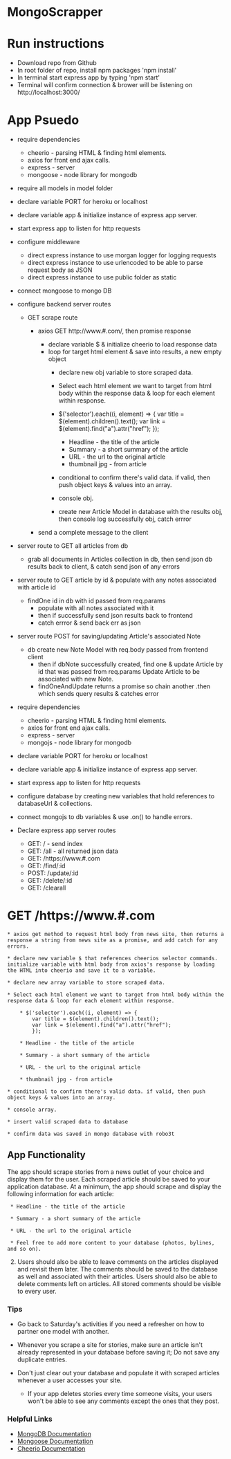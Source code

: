 # MongoScrapper

# Run instructions
* Download repo from Github
* In root folder of repo, install npm packages 'npm install'
* In terminal start express app by typing 'npm start'
* Terminal will confirm connection & brower will be listening on http://localhost:3000/

# App Psuedo
* require dependencies
    * cheerio - parsing HTML & finding html elements.
    * axios for front end ajax calls.
    * express - server
    * mongoose - node library for mongodb

* require all models in model folder

* declare variable PORT for heroku or localhost 

* declare variable app & initialize instance of express app server.

* start express app to listen for http requests

* configure middleware
    * direct express instance to use morgan logger for logging requests
    * direct express instance to use urlencoded to be able to parse request body as JSON
    * direct express instance to use public folder as static

* connect mongoose to mongo DB

* configure backend server routes
    * GET scrape route
        * axios GET http://www.#.com/, then promise response
            * declare variable $ & initialize cheerio to load response data
            * loop for target html element & save into results, a new empty object
                * declare new obj variable to store scraped data.

                * Select each html element we want to target from html body within the response data & loop for each element within response.

                * $('selector').each((i, element) => { 
                     var title = $(element).children().text();
                    var link = $(element).find("a").attr("href");
                    });

                    * Headline - the title of the article
                    * Summary - a short summary of the article
                    * URL - the url to the original article
                    * thumbnail jpg - from article

                * conditional to confirm there's valid data. if valid, then push object keys & values into an array.

                * console obj.

                * create new Article Model in database with the results obj, then console log successfully obj, catch errror
                
        * send a complete message to the client

* server route to GET all articles from db
    * grab all documents in Articles collection in db, then send json db results back to client, & catch send json of any errors

* server route to GET article by id & populate with any notes associated with article id
    * findOne id in db with id passed from req.params
        * populate with all notes associated with it
        * then if successfully send json results back to frontend
        * catch errror & send back err as json

* server route POST for saving/updating Article's associated Note
    * db create new Note Model with req.body passed from frontend client
        * then if dbNote successfully created, find one & update Article by id that was passed from req.params Update Article to be associated with new Note.
        * findOneAndUpdate returns a promise so chain another .then which sends query results & catches error

<!--  -->
<!-- mongoJS psudo -->
* require dependencies
    * cheerio - parsing HTML & finding html elements.
    * axios for front end ajax calls.
    * express - server
    * mongojs - node library for mongodb

* declare variable PORT for heroku or localhost 

* declare variable app & initialize instance of express app server.

* start express app to listen for http requests

* configure database by creating new variables that hold references to databaseUrl & collections.

* connect mongojs to db variables & use .on() to handle errors.

* Declare express app server routes
    * GET: / - send index
    * GET: /all - all returned json data
    * GET: /https://www.#.com
    * GET: /find/:id
    * POST: /update/:id
    * GET: /delete/:id
    * GET: /clearall

 # GET /https://www.#.com
    * axios get method to request html body from news site, then returns a response a string from news site as a promise, and add catch for any errors.

    * declare new variable $ that references cheerios selector commands. initialize variable with html body from axios's response by loading the HTML into cheerio and save it to a variable.

    * declare new array variable to store scraped data.

    * Select each html element we want to target from html body within the response data & loop for each element within response.

        * $('selector').each((i, element) => { 
            var title = $(element).children().text();
            var link = $(element).find("a").attr("href");
            });

        * Headline - the title of the article

        * Summary - a short summary of the article

        * URL - the url to the original article

        * thumbnail jpg - from article

    * conditional to confirm there's valid data. if valid, then push object keys & values into an array.

    * console array.

    * insert valid scraped data to database

    * confirm data was saved in mongo database with robo3t


## App Functionality
The app should scrape stories from a news outlet of your choice and display them for the user. Each scraped article should be saved to your application database. At a minimum, the app should scrape and display the following information for each article:

     * Headline - the title of the article

     * Summary - a short summary of the article

     * URL - the url to the original article

     * Feel free to add more content to your database (photos, bylines, and so on).

  2. Users should also be able to leave comments on the articles displayed and revisit them later. The comments should be saved to the database as well and associated with their articles. Users should also be able to delete comments left on articles. All stored comments should be visible to every user.

### Tips

* Go back to Saturday's activities if you need a refresher on how to partner one model with another.

* Whenever you scrape a site for stories, make sure an article isn't already represented in your database before saving it; Do not save any duplicate entries.

* Don't just clear out your database and populate it with scraped articles whenever a user accesses your site.

  * If your app deletes stories every time someone visits, your users won't be able to see any comments except the ones that they post.

### Helpful Links

* [MongoDB Documentation](https://docs.mongodb.com/manual/)
* [Mongoose Documentation](http://mongoosejs.com/docs/api.html)
* [Cheerio Documentation](https://github.com/cheeriojs/cheerio)
